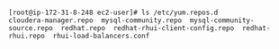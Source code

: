 
<pre><code>
[root@ip-172-31-8-248 ec2-user]# ls /etc/yum.repos.d
cloudera-manager.repo  mysql-community.repo  mysql-community-source.repo  redhat.repo  redhat-rhui-client-config.repo  redhat-rhui.repo  rhui-load-balancers.conf
</code></pre>
